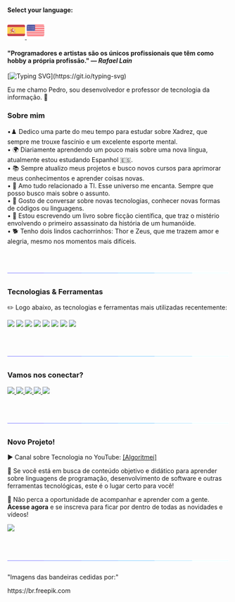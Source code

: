 #### Select your language: 

<div>
    <a href="README.es.md">
        <img src="espanha.png" alt="Bandeira da Espanha" style="width: 40px;">
    </a>
    <a href="README.en.md">
        <img src="estadosunidos.png" alt="Bandeira dos Estados Unidos" style="width: 40px;">
    </a>
</div>

<div>
    <h4>"Programadores e artistas são os únicos profissionais que têm como hobby a própria profissão." — <i>Rafael Lain</i></h4>
</div>

[![Typing SVG](https://readme-typing-svg.demolab.com?font=Fira+Code&size=35&pause=1000&color=D3D3D3&width=435&lines=Oi%2C+Seja+bem-vindo!!!)](https://git.io/typing-svg)

<div>
    <p>Eu me chamo Pedro, sou desenvolvedor e professor de tecnologia da informação. 🖖<p>
</div>

<h3>Sobre mim</h3>

<div>
    •♟️ Dedico uma parte do meu tempo para estudar sobre Xadrez, que sempre me trouxe fascínio e um excelente esporte mental. <br>
    • 🌍 Diariamente aprendendo um pouco mais sobre uma nova língua, atualmente estou estudando Espanhol 🇪🇸. <br>
    • 📚 Sempre atualizo meus projetos e busco novos cursos para aprimorar meus conhecimentos e aprender coisas novas.<br>
    • 💖 Amo tudo relacionado a TI. Esse universo me encanta. Sempre que posso busco mais sobre o assunto.<br>
    • 💬 Gosto de conversar sobre novas tecnologias, conhecer novas formas de códigos ou linguagens.<br>
    • 📖 Estou escrevendo um livro sobre ficção científica, que traz o mistério envolvendo o primeiro assassinato da história de um humanóide.<br>
    • 🐕 Tenho dois lindos cachorrinhos: Thor e Zeus, que me trazem amor e alegria, mesmo nos momentos mais difíceis.<br>
</div>

# ![Linha](linha.gif)

<div>
    <h3>Tecnologias & Ferramentas</h3>
    <p>✏️ Logo abaixo, as tecnologias e ferramentas mais utilizadas recentemente:</p>
</div>

<div>
    <img src="https://img.shields.io/badge/Python-FFD43B?style=for-the-badge&logo=python&logoColor=blue"> 
    <img src="https://img.shields.io/badge/JavaScript-323330?style=for-the-badge&logo=javascript&logoColor=F7DF1E"> 
    <img src="https://img.shields.io/badge/PHP-777BB4?style=for-the-badge&logo=php&logoColor=white"> 
    <img src="https://img.shields.io/badge/CSS3-1572B6?style=for-the-badge&logo=css3&logoColor=white">
    <img src="https://img.shields.io/badge/HTML5-E34F26?style=for-the-badge&logo=html5&logoColor=white"> 
    <img src="https://img.shields.io/badge/Laravel-FF2D20?style=for-the-badge&logo=laravel&logoColor=white">
    <img src="https://img.shields.io/badge/MySQL-005C84?style=for-the-badge&logo=mysql&logoColor=white">
    <img src="https://img.shields.io/badge/Canva-%2300C4CC.svg?&style=for-the-badge&logo=Canva&logoColor=white">
</div>

# ![Linha](linha.gif)

<div>
    <h3>Vamos nos conectar?</h3>
    <a href="https://www.linkedin.com/in/pedro-ricardo-de-campos/" target="_blank">
        <img src="https://img.shields.io/badge/LinkedIn-0077B5?style=for-the-badge&logo=linkedin&logoColor=white">
    </a>
    <a href="https://instagram.com/pedrordcampos75" target="_blank">
        <img loading="lazy" src="https://img.shields.io/badge/-Instagram-%23E4405F?style=for-the-badge&logo=instagram&logoColor=white" target="_blank">
    </a>
    <a href="mailto:pedro.rdcampos@hotmail.com">
        <img src="https://img.shields.io/badge/Email-D14836?style=for-the-badge&logo=gmail&logoColor=white">
    </a>
    <a href="https://wa.me/5515997523275" target="_blank">
        <img src="https://img.shields.io/badge/WhatsApp-25D366?style=for-the-badge&logo=whatsapp&logoColor=white">
    </a>
    <a href="https://www.duolingo.com/profile/PedroRdCampos75" target="_blank">
        <img src="https://img.shields.io/badge/Duolingo-58CC02?style=for-the-badge&logo=duolingo&logoColor=white">
    </a>
</div>

# ![Linha](linha.gif)

<div>
    <h3>Novo Projeto!</h3>        
    <p>▶️ Canal sobre Tecnologia no YouTube: <a href="https://www.youtube.com/@algoritmei" target="_blank">[Algoritmei]</a></p>
    <p>🎥 Se você está em busca de conteúdo objetivo e didático para aprender sobre linguagens de programação, desenvolvimento de software e outras ferramentas tecnológicas, este é o lugar certo para você!</p>
    <p>🔔 Não perca a oportunidade de acompanhar e aprender com a gente. <strong>Acesse agora</strong> e se inscreva para ficar por dentro de todas as novidades e vídeos!</p>
</div>

<div>
    <a href="https://www.youtube.com/@algoritmei" target="_blank">
        <img src="https://img.shields.io/badge/YouTube-FF0000?style=for-the-badge&logo=youtube&logoColor=white">
    </a>
</div>

# ![Linha](linha.gif)

<div>
    <p>"Imagens das bandeiras cedidas por:"</p>
    <p>https://br.freepik.com</p>
</div>

